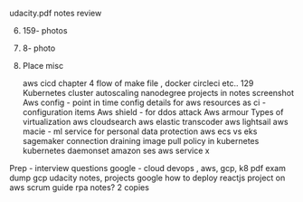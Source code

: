 udacity.pdf notes review


6. 159- photos
7. 8- photo
9. Place misc

    
   aws cicd
   chapter 4 flow of make file , docker circleci etc..
   129 Kubernetes cluster autoscaling 
   nanodegree projects in notes screenshot
Aws config - point in time config details for aws resources as ci - configuration items
Aws shield - for ddos attack 
Aws armour
Types of virtualization
aws cloudsearch
aws elastic transcoder
aws lightsail
aws macie - ml service for personal data protection 
aws ecs vs eks
sagemaker
connection draining
image pull policy in kubernetes   
kubernetes daemonset
amazon ses
aws service x

Prep - 
interview questions google - cloud devops , aws, gcp, k8
pdf exam dump gcp 
udacity notes,
projects 
   google how to deploy reactjs project on aws
scrum guide
rpa notes? 2 copies

